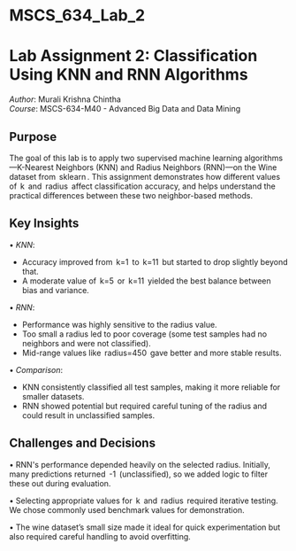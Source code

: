 # MSCS_634_Lab_2

# Lab Assignment 2: Classification Using KNN and RNN Algorithms

*Author*: Murali Krishna Chintha  
*Course*: MSCS-634-M40 - Advanced Big Data and Data Mining  

## Purpose
The goal of this lab is to apply two supervised machine learning algorithms—K-Nearest Neighbors (KNN) and Radius Neighbors (RNN)—on the Wine dataset from ⁠ sklearn ⁠. This assignment demonstrates how different values of ⁠ k ⁠ and ⁠ radius ⁠ affect classification accuracy, and helps understand the practical differences between these two neighbor-based methods.

## Key Insights
•⁠  ⁠*KNN*:
  - Accuracy improved from ⁠ k=1 ⁠ to ⁠ k=11 ⁠ but started to drop slightly beyond that.
  - A moderate value of ⁠ k=5 ⁠ or ⁠ k=11 ⁠ yielded the best balance between bias and variance.

•⁠  ⁠*RNN*:
  - Performance was highly sensitive to the radius value.
  - Too small a radius led to poor coverage (some test samples had no neighbors and were not classified).
  - Mid-range values like ⁠ radius=450 ⁠ gave better and more stable results.

•⁠  ⁠*Comparison*:
  - KNN consistently classified all test samples, making it more reliable for smaller datasets.
  - RNN showed potential but required careful tuning of the radius and could result in unclassified samples.

## Challenges and Decisions
•⁠  ⁠RNN's performance depended heavily on the selected radius. Initially, many predictions returned ⁠ -1 ⁠ (unclassified), so we added logic to filter these out during evaluation.

•⁠  ⁠Selecting appropriate values for ⁠ k ⁠ and ⁠ radius ⁠ required iterative testing. We chose commonly used benchmark values for demonstration.

•⁠  ⁠The wine dataset’s small size made it ideal for quick experimentation but also required careful handling to avoid overfitting.
